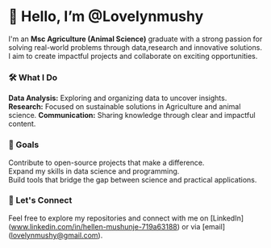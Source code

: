 #  👋 Hello, I’m @Lovelynmushy
I'm an **Msc Agriculture (Animal Science)** graduate with a strong passion for solving real-world problems through data,research and innovative solutions. I aim to create impactful projects and collaborate on exciting opportunities.

### 🛠 What I Do
**Data Analysis:** Exploring and organizing data to uncover insights.
**Research:** Focused on sustainable solutions in Agriculture and animal science.
**Communication:** Sharing knowledge through clear and impactful content.

### 🚀 Goals  
Contribute to open-source projects that make a difference.  
Expand my skills in data science and programming.  
Build tools that bridge the gap between science and practical applications. 

### 🌟 Let's Connect  
Feel free to explore my repositories and connect with me on [LinkedIn] (www.linkedin.com/in/hellen-mushunje-719a63188) or via [email] (lovelynmushy@gmail.com).  

<!---
Lovelynmushy/Lovelynmushy is a ✨ special ✨ repository because its `README.md` (this file) appears on your GitHub profile.
You can click the Preview link to take a look at your changes.
--->
